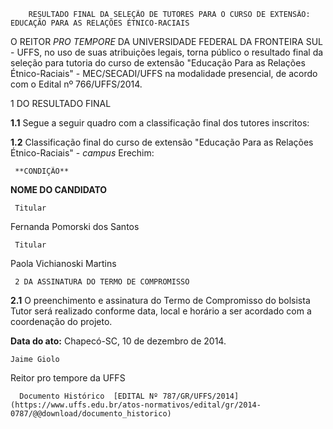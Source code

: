         RESULTADO FINAL DA SELEÇÃO DE TUTORES PARA O CURSO DE EXTENSÃO: EDUCAÇÃO PARA AS RELAÇÕES ÉTNICO-RACIAIS  

O REITOR *PRO TEMPORE* DA UNIVERSIDADE FEDERAL DA FRONTEIRA SUL - UFFS, no uso de suas atribuições legais, torna público o resultado final da seleção para tutoria do curso de extensão "Educação Para as Relações Étnico-Raciais" - MEC/SECADI/UFFS na modalidade presencial, de acordo com o Edital nº 766/UFFS/2014.

 1 DO RESULTADO FINAL

 **1.1** Segue a seguir quadro com a classificação final dos tutores inscritos:

 **1.2** Classificação final do curso de extensão "Educação Para as Relações Étnico-Raciais" - *campus* Erechim:

     **CONDIÇÃO**

   **NOME DO CANDIDATO**

     Titular

   Fernanda Pomorski dos Santos

     Titular

   Paola Vichianoski Martins

     2 DA ASSINATURA DO TERMO DE COMPROMISSO

 **2.1** O preenchimento e assinatura do Termo de Compromisso do bolsista Tutor será realizado conforme data, local e horário a ser acordado com a coordenação do projeto.

  

   **Data do ato:** Chapecó-SC, 10 de dezembro de 2014.   
 

    Jaime Giolo   
 Reitor pro tempore da UFFS 

      Documento Histórico  [EDITAL Nº 787/GR/UFFS/2014](https://www.uffs.edu.br/atos-normativos/edital/gr/2014-0787/@@download/documento_historico)     
      